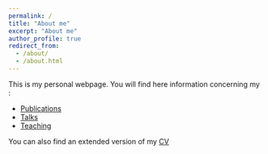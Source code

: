 ```yaml
---
permalink: /
title: "About me"
excerpt: "About me"
author_profile: true
redirect_from: 
  - /about/
  - /about.html
---
```


This is my personal webpage. You will find here information concerning my :
* [Publications](https://ptrouve.github.io/publications/) 
* [Talks](https://ptrouve.github.io/talks/) 
* [Teaching](https://ptrouve.github.io/teaching/) 

You can also find an extended version of my [CV](https://ptrouve.github.io/cv/) 
